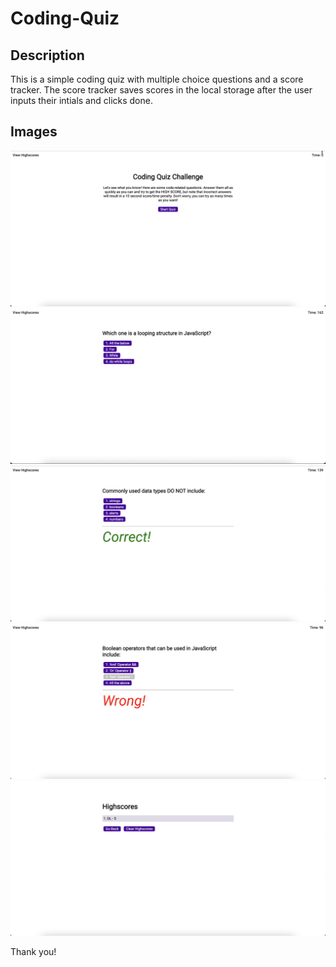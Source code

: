 # Coding-Quiz
## Description
This is a simple coding quiz with multiple choice questions and a score tracker. The score tracker saves scores in the local storage after the user
inputs their intials and clicks done.

## Images
![Screenshot](./assets/startquiz.png)
![Screenshot](./assets/questions.png)
![Screenshot](./assets/correct.png)
![Screenshot](./assets/wrong.png)
![Screenshot](./assets/Highscore.png)

Thank you!